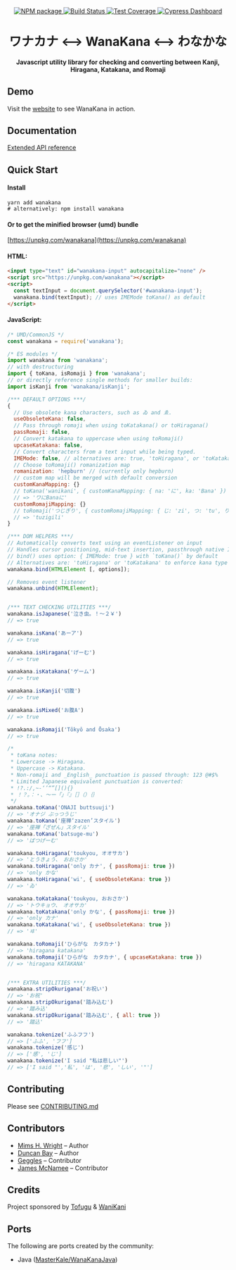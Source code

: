 <div align="center">
  <!-- Npm Version -->
  <a href="https://www.npmjs.com/package/wanakana">
    <img src="https://img.shields.io/npm/v/wanakana.svg" alt="NPM package" />
  </a>
  <!-- Build Status -->
  <a href="https://travis-ci.org/WaniKani/WanaKana">
    <img src="https://img.shields.io/travis/WaniKani/WanaKana.svg" alt="Build Status" />
  </a>
  <!-- Test Coverage -->
  <a href="https://coveralls.io/github/WaniKani/WanaKana">
    <img src="https://img.shields.io/coveralls/WaniKani/WanaKana.svg" alt="Test Coverage" />
  </a>
  <a href="https://dashboard.cypress.io/#/projects/tmdhov/runs">
    <img src="https://img.shields.io/badge/cypress-dashboard-brightgreen.svg" alt="Cypress Dashboard" />
  </a>
</div>

<div align="center">
<h1>ワナカナ &lt;--&gt; WanaKana &lt;--&gt; わなかな</h1>
<h4>Javascript utility library for checking and converting between Kanji, Hiragana, Katakana, and Romaji</h4>
</div>

## Demo

Visit the [website](http://www.wanakana.com) to see WanaKana in action.

## Documentation

[Extended API reference](http://www.wanakana.com/docs/global.html)

## Quick Start

#### Install

```shell
yarn add wanakana
# alternatively: npm install wanakana
```

#### Or to get the minified browser (umd) bundle

[https://unpkg.com/wanakana](https://unpkg.com/wanakana)

#### HTML:

```html
<input type="text" id="wanakana-input" autocapitalize="none" />
<script src="https://unpkg.com/wanakana"></script>
<script>
  const textInput = document.querySelector('#wanakana-input');
  wanakana.bind(textInput); // uses IMEMode toKana() as default
</script>
```

#### JavaScript:

```javascript
/* UMD/CommonJS */
const wanakana = require('wanakana');

/* ES modules */
import wanakana from 'wanakana';
// with destructuring
import { toKana, isRomaji } from 'wanakana';
// or directly reference single methods for smaller builds:
import isKanji from 'wanakana/isKanji';

/*** DEFAULT OPTIONS ***/
{
  // Use obsolete kana characters, such as ゐ and ゑ.
  useObsoleteKana: false,
  // Pass through romaji when using toKatakana() or toHiragana()
  passRomaji: false,
  // Convert katakana to uppercase when using toRomaji()
  upcaseKatakana: false,
  // Convert characters from a text input while being typed.
  IMEMode: false, // alternatives are: true, 'toHiragana', or 'toKatakana'
  // Choose toRomaji() romanization map
  romanization: 'hepburn' // (currently only hepburn)
  // custom map will be merged with default conversion
  customKanaMapping: {}
  // toKana('wanikani', { customKanaMapping: { na: 'に', ka: 'Bana' }) });
  // => 'ワにBanaに'
  customRomajiMapping: {}
  // toRomaji('つじぎり', { customRomajiMapping: { じ: 'zi', つ: 'tu', り: 'li' }) };
  // => 'tuzigili'
}

/*** DOM HELPERS ***/
// Automatically converts text using an eventListener on input
// Handles cursor positioning, mid-text insertion, passthrough native IME composition
// bind() uses option: { IMEMode: true } with `toKana()` by default
// Alternatives are: 'toHiragana' or 'toKatakana' to enforce kana type
wanakana.bind(HTMLElement [, options]);

// Removes event listener
wanakana.unbind(HTMLElement);


/*** TEXT CHECKING UTILITIES ***/
wanakana.isJapanese('泣き虫。！〜２￥')
// => true

wanakana.isKana('あーア')
// => true

wanakana.isHiragana('げーむ')
// => true

wanakana.isKatakana('ゲーム')
// => true

wanakana.isKanji('切腹')
// => true

wanakana.isMixed('お腹A')
// => true

wanakana.isRomaji('Tōkyō and Ōsaka')
// => true

/*
 * toKana notes:
 * Lowercase -> Hiragana.
 * Uppercase -> Katakana.
 * Non-romaji and _English_ punctuation is passed through: 123 @#$%
 * Limited Japanese equivalent punctuation is converted:
 * !?.:/,~-‘’“”[](){}
 * ！？。：・、〜ー「」『』［］（）｛｝
 */
wanakana.toKana('ONAJI buttsuuji')
// => 'オナジ ぶっつうじ'
wanakana.toKana('座禅‘zazen’スタイル')
// => '座禅「ざぜん」スタイル'
wanakana.toKana('batsuge-mu')
// => 'ばつげーむ'

wanakana.toHiragana('toukyou, オオサカ')
// => 'とうきょう、　おおさか'
wanakana.toHiragana('only カナ', { passRomaji: true })
// => 'only かな'
wanakana.toHiragana('wi', { useObsoleteKana: true })
// => 'ゐ'

wanakana.toKatakana('toukyou, おおさか')
// => 'トウキョウ、　オオサカ'
wanakana.toKatakana('only かな', { passRomaji: true })
// => 'only カナ'
wanakana.toKatakana('wi', { useObsoleteKana: true })
// => 'ヰ'

wanakana.toRomaji('ひらがな　カタカナ')
// => 'hiragana katakana'
wanakana.toRomaji('ひらがな　カタカナ', { upcaseKatakana: true })
// => 'hiragana KATAKANA'


/*** EXTRA UTILITIES ***/
wanakana.stripOkurigana('お祝い')
// => 'お祝'
wanakana.stripOkurigana('踏み込む')
// => '踏み込'
wanakana.stripOkurigana('踏み込む', { all: true })
// => '踏込'

wanakana.tokenize('ふふフフ')
// => ['ふふ', 'フフ']
wanakana.tokenize('感じ')
// => ['感', 'じ']
wanakana.tokenize('I said "私は悲しい"')
// => ['I said "','私', 'は', '悲', 'しい', '"']
```

## Contributing

Please see [CONTRIBUTING.md](CONTRIBUTING.md)

## Contributors

* [Mims H. Wright](https://github.com/mimshwright) – Author
* [Duncan Bay](https://github.com/DJTB) – Author
* [Geggles](https://github.com/geggles) – Contributor
* [James McNamee](https://github.com/dotfold) – Contributor

## Credits

Project sponsored by [Tofugu](http://www.tofugu.com) & [WaniKani](http://www.wanikani.com)

## Ports

The following are ports created by the community:

* Java ([MasterKale/WanaKanaJava](https://github.com/MasterKale/WanaKanaJava))
